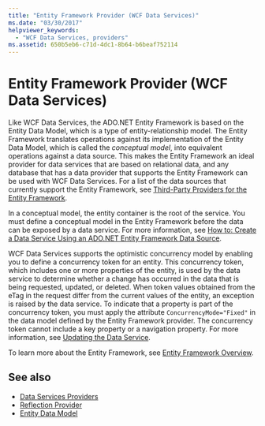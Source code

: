 ```yaml
---
title: "Entity Framework Provider (WCF Data Services)"
ms.date: "03/30/2017"
helpviewer_keywords: 
  - "WCF Data Services, providers"
ms.assetid: 650b5eb6-c71d-4dc1-8b64-b6beaf752114
---
```

# Entity Framework Provider (WCF Data Services)
Like WCF Data Services, the ADO.NET Entity Framework is based on the Entity Data Model, which is a type of entity-relationship model. The Entity Framework translates operations against its implementation of the Entity Data Model, which is called the *conceptual model*, into equivalent operations against a data source. This makes the Entity Framework an ideal provider for data services that are based on relational data, and any database that has a data provider that supports the Entity Framework can be used with WCF Data Services. For a list of the data sources that currently support the Entity Framework, see [Third-Party Providers for the Entity Framework](https://docs.microsoft.com/dotnet/framework/data/adonet/ado-net-overview).  
  
 In a conceptual model, the entity container is the root of the service. You must define a conceptual model in the Entity Framework before the data can be exposed by a data service. For more information, see [How to: Create a Data Service Using an ADO.NET Entity Framework Data Source](create-a-data-service-using-an-adonet-ef-data-wcf.md).  
  
 WCF Data Services supports the optimistic concurrency model by enabling you to define a concurrency token for an entity. This concurrency token, which includes one or more properties of the entity, is used by the data service to determine whether a change has occurred in the data that is being requested, updated, or deleted. When token values obtained from the eTag in the request differ from the current values of the entity, an exception is raised by the data service. To indicate that a property is part of the concurrency token, you must apply the attribute `ConcurrencyMode="Fixed"` in the data model defined by the Entity Framework provider. The concurrency token cannot include a key property or a navigation property. For more information, see [Updating the Data Service](updating-the-data-service-wcf-data-services.md).  
  
 To learn more about the Entity Framework, see [Entity Framework Overview](../adonet/ef/overview.md).  
  
## See also

- [Data Services Providers](data-services-providers-wcf-data-services.md)
- [Reflection Provider](reflection-provider-wcf-data-services.md)
- [Entity Data Model](../adonet/entity-data-model.md)
